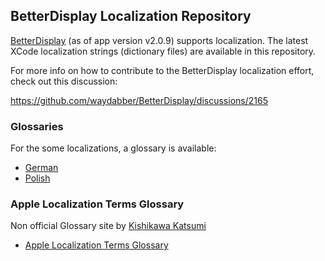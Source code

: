 ## BetterDisplay Localization Repository

[BetterDisplay](https://betterdisplay.pro) (as of app version v2.0.9) supports localization. The latest XCode localization strings (dictionary files) are available in this repository.

For more info on how to contribute to the BetterDisplay localization effort, check out this discussion:

https://github.com/waydabber/BetterDisplay/discussions/2165

### Glossaries

For the some localizations, a glossary is available:

- [German](Localization%20Glossary%20German.markdown)
- [Polish](Localization%20Glossary%20Polish.markdown)

### Apple Localization Terms Glossary

Non official Glossary site by [Kishikawa Katsumi](https://github.com/kishikawakatsumi)

- [Apple Localization Terms Glossary](https://applelocalization.com/macos)
